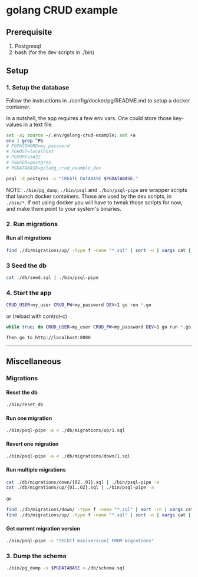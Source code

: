 # golang CRUD example


## Prerequisite

1. Postgresql
2. bash (for the dev scripts in ./bin)

## Setup

### 1. Setup the database

Follow the instructions in ./config/docker/pg/README.md to setup a docker container.

In a nutshell, the app requires a few env vars. One could store those key-values in a text file.

```bash
set -a; source ~/.env/golang-crud-example; set +a
env | grep ^PG
# PGPASSWORD=my_password
# PGHOST=localhost
# PGPORT=5432
# PGUSER=postgres
# PGDATABASE=golang_crud_example_dev

psql -d postgres -c "CREATE DATABASE $PGDATABASE;"
```

NOTE: `./bin/pg_dump`, `./bin/psql` and `./bin/psql-pipe` are wrapper scripts that launch docker containers. Those are used by the dev scripts, in `./bin/*`. If not using docker you will have to tweak those scripts for now, and make them point to your system's binaries.

### 2. Run migrations

#### Run all migrations
```bash
find ./db/migrations/up/ -type f -name "*.sql" | sort -n | xargs cat | ./bin/psql-pipe
```

### 3 Seed the db
```bash
cat ./db/seed.sql | ./bin/psql-pipe
```

### 4. Start the app
```bash
CRUD_USER=my_user CRUD_PW=my_password DEV=1 go run *.go
```
or (reload with control-c)
```bash
while true; do CRUD_USER=my_user CRUD_PW=my_password DEV=1 go run *.go; sleep 1; done

Then go to http://localhost:8080
```

---

## Miscellaneous

### Migrations

#### Reset the db
```bash
./bin/reset_db
```

#### Run one migration
```bash
./bin/psql-pipe -a < ./db/migrations/up/1.sql
```

#### Revert one migration
```bash
./bin/psql-pipe -a < ./db/migrations/down/1.sql
```

#### Run multiple migrations
```bash
cat ./db/migrations/down/{02..01}.sql | ./bin/psql-pipe -a
cat ./db/migrations/up/{01..02}.sql | ./bin/psql-pipe -a
```
or
```bash
find ./db/migrations/down/ -type f -name "*.sql" | sort -rn | xargs cat | ./bin/psql-pipe
find ./db/migrations/up/ -type f -name "*.sql" | sort -n | xargs cat | ./bin/psql-pipe
```

#### Get current migration version
```bash
./bin/psql-pipe -c "SELECT max(version) FROM migrations"
```

### 3. Dump the schema
```bash
./bin/pg_dump -s $PGDATABASE >./db/schema.sql
```

